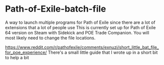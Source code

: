 # Path-of-Exile-batch-file
A way to launch multiple programs for Path of Exile since there are a lot of extensions that a lot of people use
This is currently set up for Path of Exile 64 version on Steam with Sidekick and POE Trade Companion.
You will most likely need to change the file locations.

https://www.reddit.com/r/pathofexile/comments/exnuzi/short_little_bat_file_for_poe_experience/
There's a small little guide that I wrote up in a short bit to help a bit
